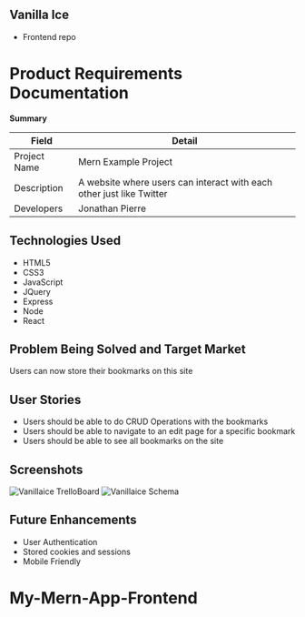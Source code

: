 ## Vanilla Ice

- Frontend repo

# Product Requirements Documentation

**Summary**

| Field | Detail |
|--------|-----|
| Project Name | Mern  Example Project|
| Description | A website where users can interact with each other just like Twitter |
| Developers | Jonathan Pierre |


## Technologies Used
- HTML5                  
- CSS3                   
- JavaScript             
- JQuery
- Express
- Node
- React 

## Problem Being Solved and Target Market
Users can now store their bookmarks on this site

## User Stories
- Users should be able to do CRUD Operations with the bookmarks 
- Users should be able to navigate to an edit page for a specific bookmark
- Users should be able to see all bookmarks on the site

## Screenshots

![Vanillaice TrelloBoard](./23A1674C-60F0-44F0-9402-785A698E5CC8.jpeg)
![Vanillaice Schema](./1FF11F6F-BAA4-4759-AC52-C972731C3379.jpeg)

## Future Enhancements
- User Authentication
- Stored cookies and sessions
- Mobile Friendly
# My-Mern-App-Frontend

